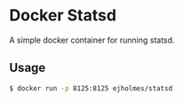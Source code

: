 # Docker Statsd

A simple docker container for running statsd.

## Usage

```bash
$ docker run -p 8125:8125 ejholmes/statsd
```

